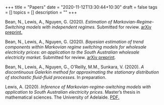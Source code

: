 +++
title = "Papers"
date = "2020-11-12T13:30:44+10:30"
draft = false
tags = []
topics = []
description = ""
+++

Bean, N., Lewis, A., Nguyen, G. (2020). *Estimation of Markovian-Regime-Switching models with independent regimes.* Submitted for review. [arXiv preprint.](https://arxiv.org/abs/1906.07957)

Bean, N., Lewis, A., Nguyen, G. (2020). *Bayesian estimation of trend components within Markovian regime switching models for wholesale electricity prices: an application to the South Australian wholesale electricity market.* Submitted for review. [arXiv preprint](https://arxiv.org/abs/2009.07471).

Bean, N., Lewis, A., Nguyen, G., O'Reilly, M.M., Sunkara, V. (2020). *A discontinuous Galerkin method for approximating the stationary distribution of stochastic fluid-fluid processes.* In preparation.

Lewis, A. (2020). *Inference of Markovian-regime-switching models with application to South Australian electricity prices.* Master’s thesis in mathematical sciences. The University of Adelaide. [PDF.](static/MPhil.pdf)

